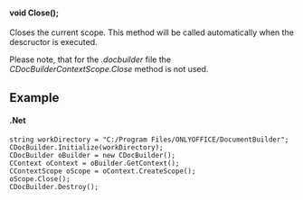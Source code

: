 #### void Close();

Closes the current scope. This method will be called automatically when the descructor is executed.

Please note, that for the *.docbuilder* file the *CDocBuilderContextScope.Close* method is not used.

## Example

#### .Net

```
string workDirectory = "C:/Program Files/ONLYOFFICE/DocumentBuilder";
CDocBuilder.Initialize(workDirectory);
CDocBuilder oBuilder = new CDocBuilder();
CContext oContext = oBuilder.GetContext();
CContextScope oScope = oContext.CreateScope();
oScope.Close();
CDocBuilder.Destroy();
```
